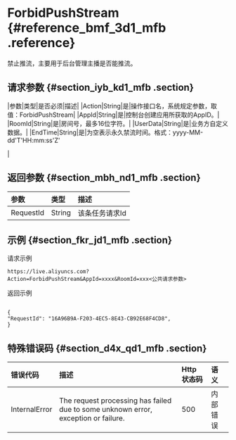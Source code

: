 # ForbidPushStream {#reference_bmf_3d1_mfb .reference}

禁止推流，主要用于后台管理主播是否能推流。

## 请求参数 {#section_iyb_kd1_mfb .section}

|参数|类型|是否必须|描述|
|Action|String|是|操作接口名，系统规定参数，取值：ForbidPushStream|
|AppId|String|是|控制台创建应用所获取的AppID。|
|RoomId|String|是|房间号，最多16位字符。|
|UserData|String|是|业务方自定义数据。|
|EndTime|String|是|为空表示永久禁流时间。格式：yyyy-MM-dd'T'HH:mm:ss'Z'

|

## 返回参数 {#section_mbh_nd1_mfb .section}

|参数|类型|描述|
|:-|:-|:-|
|RequestId|String|该条任务请求Id|

## 示例 {#section_fkr_jd1_mfb .section}

请求示例

```
https://live.aliyuncs.com?Action=ForbidPushStream&AppId=xxxx&RoomId=xxx<公共请求参数>
```

返回示例

```

{
"RequestId": "16A96B9A-F203-4EC5-8E43-CB92E68F4CD8",
}
```

## 特殊错误码 {#section_d4x_qd1_mfb .section}

|错误代码|描述|Http 状态码|语义|
|:---|:-|:-------|:-|
|InternalError|The request processing has failed due to some unknown error, exception or failure.|500|内部错误|

